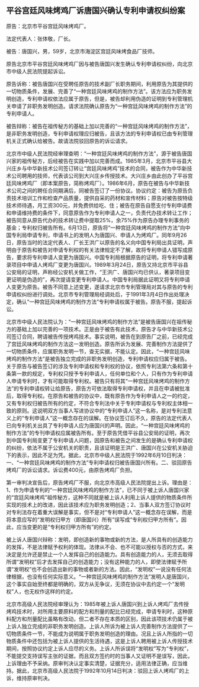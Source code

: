 ## 平谷宫廷风味烤鸡厂诉唐国兴确认专利申请权纠纷案

原告：北京市平谷宫廷风味烤鸡厂。

法定代表人：张体敬，厂长。

被告：唐国兴，男，59岁，北京市海淀区宫廷风味烤食品厂技师。

原告北京市平谷宫廷风味烤鸡厂因与被告唐国兴发生确认专利申请权纠纷，向北京市中级人民法院提起诉讼。

原告诉称：被告唐国兴在受聘任原告的技术副厂长职务期间，利用原告为其提供的一切物质条件，发展、完善了“一种宫廷风味烤鸡的制作方法”。该方法应为职务发明创造，专利申请权依法应属于原告，但是，被告却利用伪造的证明到专利管理机关申请了非职务发明创造。请求法院确认原告为“一种宫廷风味烤鸡的制作方法”的专利申请人。

被告辩称：被告在祖传秘方的基础上加以完善的“一种宫廷风味烤鸡的制作方法”，是非职务发明创造，专利申请权理应归被告，且该方法的专利申请权已由专利管理机关正式确认给被告。故请法院驳回原告的诉讼请求。

北京市中级人民法院经审理查明：“一种宫廷风味烤鸡的制作方法”，源于被告唐国兴家的祖传秘方，后经被告在实践中加以完善而成。1985年3月，北京市平谷县大兴庄乡与中华新技术公司签订转让“宫廷风味烤鸡”技术的合同，被告作为中华新技术公司聘用的技师，代表该公司到大兴庄乡传授技术。大兴庄乡由此创办了平谷宫廷风味烤鸡厂（即本案原告，简称烤鸡厂）。1986年6月，原告在被告与中华新技术公司之间的聘任合同期满后，同被告签订了一份协议。协议约定：被告为原告负责技术培训工作和检查产品质量，提供自采的药材和宣传材料；原告对被告按特级技术师待遇，月工资300元，并免费供给吃、住；被告在原告自愿支付专利申请费和申请维持费的条件下，同意原告作为专利申请人之一，负责代办技术转让工作；被告同意从原告代办的技术转让费中提取25%，余75%作为原告办理专利事务的基金；专利权归被告所有。6月13日，原告将“一种宫廷风味烤鸡的制作方法”向中国专利局申请专利，申请书上的发明人为唐国兴、申请人为烤鸡厂。同年9月26日，原告当时的法定代表人、厂长王洪广以原告的名义向中国专利局出具证明，声明由于原告和被告对申请专利权的有关法律规定不了解，故将专利申请人错写成原告，要求将专利申请人变更为唐国兴。中国专利局根据原告的证明，将专利申请著录项目中申请人烤鸡厂变更为唐国兴。1989年3月24日，原告又持北京市平谷县公安局的证明，声称经公安机关做工作，“王洪广、唐国兴均已供认，著录项目变更证明是伪造的”，再次提请变更专利申请人。中国专利局据此证明又将专利申请人变更为原告。被告不同意上述变更，遂请求北京市专利管理局对其与原告的专利申请权纠纷进行调处。北京市专利管理局经调处后，于1991年3月4日作出处理决定，确认“一种宫廷风味烤鸡的制作方法”专利申请权属于被告。原告不服，提起诉讼。

北京市中级人民法院认为：“一种宫廷风味烤鸡的制作方法”是被告唐国兴在祖传秘方的基础上加以完善的一项技术。正是由于被告有此技术，原告才与中华新技术公司签订合同，聘请被告传授烤鸡技术。事实说明，被告在到原告厂之前，已经完成了宫廷风味烤鸡的制作方法这一发明创造。原告所诉为发展、完善制作方法提供了一切物质条件，应属职务发明一节，查无实据，不能认定。因此，“一种宫廷风味烤鸡的制作方法”是被告独立完成的非职务发明创造，专利申请权应归属于被告。关于原告与被告签订的涉及专利申请权和专利权的协议，依照专利法第六条和第十条第一款的规定，专利权只授予专利申请人，任何单位和个人，只有作为专利申请人申请专利时，才有可能取得专利权。被告只有将其“一种宫廷风味烤鸡的制作方法”的专利申请权转让给原告，原告方可依法取得专利申请权，并且在申请被批准后，取得专利权。在原告和被告的协议中，既有原告作为专利申请人之一的约定，又有专利权归被告所有的约定，不符合专利法中关于专利申请权与专利权主体相一致的原则。这说明双方当事人写进协议中的“专利申请人”这一名称，是对专利法意义上的“专利申请人”这一概念存在的误解。在协议签订后不久，原告的法定代表人已向专利机关出具了专利申请人应为唐国兴的声明。因此，“一种宫廷风味烤鸡的制作方法”的专刊申请权应属被告所有。至于原告凭借平谷县公安局的证明，再次到中国专利局变更了专利申请人问题，因原告和被告之间发生的是确认专利申请权的纠纷，依法不属于公安机关的职责，且该证明是王洪广、唐国兴在公安机关胁迫下的表示，因此不足为凭。据此，北京市中级人民法院于1992年6月10日判决：一、“一种宫廷风味烤鸡的制作方法”专利申请权归被告唐国兴所有。二、驳回原告烤鸡厂的诉讼请求。诉讼费400元，由原告烤鸡厂负担。

第一审判决宣告后，原告烤鸡厂不服，向北京市高级人民法院提出上诉。理由是：1、作为申请专利的“一种宫廷风味烤鸡的制作方法”，已不同于被上诉人唐国兴家的“宫廷风味烤鸡”祖传秘方，这种不同就是被上诉人利用上诉人提供的物质条件所实现的技术上的改进，因此该技术应为职务发明创造；2、当事人双方签订协议时对专利法存在着重大误解是事实，但不是对“专利申请人”这一概念存在误解，而是将本意应写的“发明权归甲方（即唐国兴）所有”误写成“专利权归甲方所有”。因此，应当变更的是“专利权归甲方所有”的约定。

被上诉人唐国兴辩称：发明，即创造新的事物或新的方法，是人所具有的创造能力的发挥，不是法律赋予权利的体现。法律从不会、也不可能以授权与否的方式，来决定是允许还是禁止一个人发挥自己的创造能力。具有创造能力的人，无须去取得所谓“发明权”后才去发挥自己的创造能力；没有这种能力的人，即使法律赋予所谓“发明权”也不会创造出新的事物或者新的方法。因此，“发明权”一说没有任何法律根据，也没有任何实际意义。“一种宫廷风味烤鸡的制作方法”发明人是唐国兴，这个事实自始至终都是明确的，双方从无争议，无须在协议中去约定一个“发明权”人，也无权作这样的约定。

北京市高级人民法院经审理认为：1985年被上诉人唐国兴到上诉人烤鸡厂去传授烤鸡技术时，对所用主要原料的配方和剂量的配比已经完成，申请专利时，这种原料配方和剂量配比虽略有改动，但二者不存在本质的区别，因此该项技术仍属于被上诉人独立完成的非职务发明创造。上诉人所诉为被上诉人完善制作方法提供了一切物质条件一节，不能成为说明属于职务发明创造的理由。况且上诉人所指的一切物质条件中还包括为被上诉人提供的生活待遇，这是上诉人聘用被上诉人传授技术期间，按照协议约定上诉人应尽的义务。上诉人所诉误将“发明权”写为“专利权”，不能提交支持误写主张的证据，而且双方签约时的当事人又证明不是误写，因此，上诉理由不予采纳。原审判决认定事实清楚，证据充分，适用法律正确，应当维持。据此，北京市高级人民法院于1992年10月14日判决：驳回上诉人烤鸡厂的上诉，维持原审判决。

